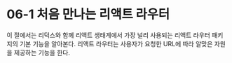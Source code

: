 # 06-1 처음 만나는 리액트 라우터
이 절에서는 리덕스와 함께 리액트 생태계에서 가장 널리 사용되는 리액트 라우터 패키지의 기본 기능을 알아본다.
리액트 라우터는 사용자가 요청한 URL에 따라 알맞은 자원을 제공하는 기능을 한다.

